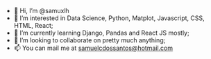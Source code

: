 - 👋 Hi, I’m @samuxlh
- 👀 I’m interested in Data Science, Python, Matplot, Javascript, CSS, HTML, React;
- 🌱 I’m currently learning Django, Pandas and React JS mostly;
- 💞️ I’m looking to collaborate on pretty much anything;
- 📫 You can mail me at samuelcdossantos@hotmail.com

